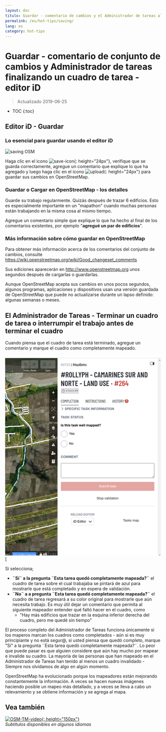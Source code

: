 ```yaml
---
layout: doc
titulo: Guardar - comentario de cambios y el Administrador de tareas al terminar un cuadro de tarea- ID del editor
permalink: /es/hot-tips/saving/
lang: es
category: hot-tips
---
```


Guardar - comentario de conjunto de cambios y Administrador de tareas finalizando un cuadro de tarea - editor iD
============

> Actualizado 2019-06-25

- TOC
{:toc}

Editor iD - Guardar
------------------

### Lo esencial para guardar usando el editor iD ###

![saving OSM][]


Haga clic en el icono ![save-icon]{: height="24px"}, verifique que se guarda correctamente, agregue un comentario que explique lo que ha agregado y luego haga clic en el icono ![upload]{: height="24px"}  para guardar sus cambios en OpenStreetMap.  

### Guardar o Cargar en OpenStreetMap - los detalles ###

Guarde su trabajo regularmente. Quizás después de trazar 6 edificios. Esto es especialmente importante en un "mapathon" cuando muchas personas están trabajando en la misma cosa al mismo tiempo.  

Agregue un comentario simple que explique lo que ha hecho al final de los comentarios existentes, por ejemplo "**agregué un par de edificios**".  

### Más información sobre cómo guardar en OpenStreetMap ###

Para obtener más información acerca de los comentarios del conjunto de cambios, consulte <https://wiki.openstreetmap.org/wiki/Good_changeset_comments>  

Sus ediciones aparecerán en <http://www.openstreetmap.org> unos segundos después de cargarlas o guardarlas.  

Aunque OpenStreetMap acepta sus cambios en unos pocos segundos, algunos programas, aplicaciones y dispositivos usan una versión guardada de OpenStreetMap que puede no actualizarse durante un lapso definido: algunas semanas o meses.  

El Administrador de Tareas - Terminar un cuadro de tarea o interrumpir el trabajo antes de terminar el cuadro  
-------------------------------------------------------------------

Cuando piensa que el cuadro de tarea está terminado, agregue un comentario y marque el cuadro como completamente mapeado.

![Stop Mapping][

Si selecciona;

- **¨Sí¨ a la pregunta ¨Esta tarea quedó completamente mapeada?¨** el cuadro de tarea sobre el cual trabajaba se pintará de azul para mostrarle que está completado y en espera de validación.  
- **¨No¨ a a pregunta ¨Esta tarea quedó completamente mapeada?¨** el cuadro de tarea regresará a su color original para mostrarle que aún necesita trabajo. Es muy útil dejar un comentario que permita al siguiente mapeador entender qué faltó hacer en el cuadro, como   
    - "Hay más edificios que trazar en la esquina inferior derecha del cuadro, pero me quedé sin tiempo"  

El proceso completo del Administrador de Tareas funciona únicamente si los maperos marcan los cuadros como completados - aún si es muy principiante y no está segur@, si usted piensa que quedó completo, marque "Sí" a la pregunta ¨Esta tarea quedó completamente mapeada?¨. Lo peor que puede pasar es que alguien considere que aún hay mucho por mapear e invalide su cuadro. La mayoría de las personas que han mapeado en el Administrador de Tareas han tenido al menos un cuadro invalidado - Siempre nos olvidamos de algo en algún momento.  

OpenStreetMap ha evolucionado porque los mapeadores están mejorando constantemente la información. A veces se hacen nuevas imágenes haciendo posible un mapeo más detallado, y a veces se lleva a cabo un relevamiento y se obtiene información y se agrega al mapa.   

Vea también  
---------

[![OSM-TM-video]{: height="150px"}](https://www.youtube.com/watch?v=_feTGQXLf_M&list=PLb9506_-6FMHZ3nwn9heri3xjQKrSq1hN&index=9 "Equipo Humanitario de OpenStreetMap - Vídeos Tutoriales del Tasking Manager" )  
*Subtítulos disponibles en algunos idiomas*  



[saving OSM]:/images/hot-tips/saving.gif
[keymon]:/images/hot-tips/keymon.png
[Stop Mapping]:/images/hot-tips/20190625-TM-stop-mapping-800px.png
[id issues icon]: /images/hot-tips/id-issues.png
[warn when mapping]: /images/hot-tips/20190625-warn-when-mapping.png
[id issues]: /images/hot-tips/20190625-id-issues.png
[id issues everywhere]: /images/hot-tips/20190625-id-issues-everywhere.png
[save-icon]: /images/beginner/save-icon.png "Save icon"
[upload]: /images/beginner/upload.png "Upload"
[arrow-up]: /images/arrow-up.png
[OSM-TM-video]: /images/hot-tips/OSM-TM-video.png "Equipo Humanitario OpenStreetMap - Videos Tutoriales del Administrador de Tareas"
